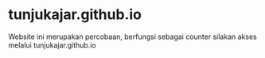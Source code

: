 # tunjukajar.github.io

Website ini merupakan percobaan, berfungsi sebagai counter
silakan akses melalui tunjukajar.github.io
